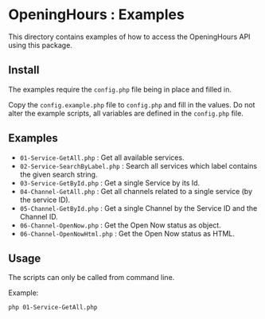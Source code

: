 # OpeningHours : Examples

This directory contains examples of how to access the OpeningHours API using
this package.

## Install

The examples require the `config.php` file being in place and filled in.

Copy the `config.example.php` file to `config.php` and fill in the values.
Do not alter the example scripts, all variables are defined in the `config.php`
file.

## Examples

* `01-Service-GetAll.php` : Get all available services.
* `02-Service-SearchByLabel.php` : Search all services which label contains the
  given search string.
* `03-Service-GetById.php` : Get a single Service by its Id.
* `04-Channel-GetAll.php` : Get all channels related to a single service (by the
  service ID).
* `05-Channel-GetById.php` : Get a single Channel by the Service ID and the
  Channel ID.
* `06-Channel-OpenNow.php` : Get the Open Now status as object.
* `06-Channel-OpenNowHtml.php` : Get the Open Now status as HTML.

## Usage

The scripts can only be called from command line.

Example:

```bash
php 01-Service-GetAll.php
```
